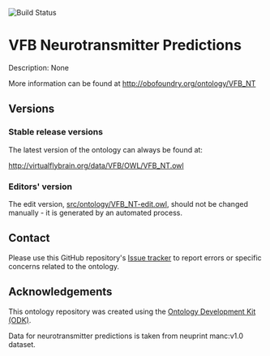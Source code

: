 
![Build Status](https://github.com/VirtualFlyBrain/vfb-neurotransmitter-predictions/workflows/CI/badge.svg)
# VFB Neurotransmitter Predictions

Description: None

More information can be found at http://obofoundry.org/ontology/VFB_NT

## Versions

### Stable release versions

The latest version of the ontology can always be found at:

http://virtualflybrain.org/data/VFB/OWL/VFB_NT.owl

### Editors' version

The edit version, [src/ontology/VFB_NT-edit.owl](src/ontology/VFB_NT-edit.owl), should not be changed manually - it is generated by an automated process.

## Contact

Please use this GitHub repository's [Issue tracker](https://github.com/VirtualFlyBrain/vfb-neurotransmitter-predictions/issues) to report errors or specific concerns related to the ontology.

## Acknowledgements

This ontology repository was created using the [Ontology Development Kit (ODK)](https://github.com/INCATools/ontology-development-kit).

Data for neurotransmitter predictions is taken from neuprint manc:v1.0 dataset.